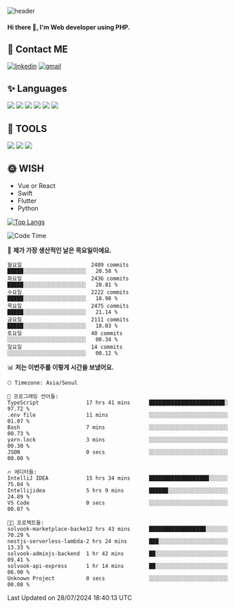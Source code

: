 ![header](https://capsule-render.vercel.app/api?type=waving&color=auto&height=300&section=header&text=Elin&fontSize=90&animation=twinkling)

#### Hi there 👋, I'm <b>Web developer</b> using PHP. ####

<!--
- 🔭 I’m currently working on Uniwill
- 🌱 I’m currently learning Vue or React or Python.
-->

<!---#### I am PHP developer --->

## 💌 Contact ME ###
[<img src='https://img.shields.io/badge/-EunjiKo-%230A66C2?style=flat-square&logo=LinkedIn&logoColor=white' alt='linkedin'>](https://www.linkedin.com/in/https://www.linkedin.com/in/eunji-ko-00a907164//)  [<img src='https://img.shields.io/badge/-einee214%40gmail.com-%23EA4335?style=flat-square&logo=Gmail&logoColor=white' alt='gmail'>](einee214@gmail.com)  


## ✨ Languages
<img src='https://img.shields.io/badge/-PHP-%23777BB4?style=for-the-badge&logo=PHP&logoColor=white'> <img src='https://img.shields.io/badge/-Laravel-%23FF2D20?style=for-the-badge&logo=Laravel&logoColor=white'> <img src='https://img.shields.io/badge/Jquery-%230769AD?style=for-the-badge&logo=Jquery&logoColor=white'> <img src='https://img.shields.io/badge/CSS3-%231572B6?style=for-the-badge&logo=CSS3&logoColor=white'> <img src='https://img.shields.io/badge/Bootstrap-%237952B3?style=for-the-badge&logo=Bootstrap&logoColor=white' > <img src='https://img.shields.io/badge/MySQL-%234479A1?style=for-the-badge&logo=MySQL&logoColor=white' >

## 🌷 TOOLS
<img src='https://img.shields.io/badge/PHPSTORM-%23000000?style=for-the-badge&logo=PhpStorm&logoColor=white' > <img src='https://img.shields.io/badge/GitLab-%23FCA121?style=for-the-badge&logo=GitLab&logoColor=white' > <img src='https://img.shields.io/badge/GitHub-%23181717?style=for-the-badge&logo=GitHub&logoColor=white'>


## 🌞 WISH
- Vue or React
- Swift
- Flutter
- Python


[![Top Langs](https://github-readme-stats.vercel.app/api/top-langs/?username=ein214&layout=compact)](https://github.com/anuraghazra/github-readme-stats)

<!--START_SECTION:waka-->
![Code Time](http://img.shields.io/badge/Code%20Time-3%2C657%20hrs%2014%20mins-blue)

📅 **제가 가장 생산적인 날은 목요일이에요.** 

```text
월요일                      2409 commits        █████░░░░░░░░░░░░░░░░░░░░   20.58 % 
화요일                      2436 commits        █████░░░░░░░░░░░░░░░░░░░░   20.81 % 
수요일                      2222 commits        █████░░░░░░░░░░░░░░░░░░░░   18.98 % 
목요일                      2475 commits        █████░░░░░░░░░░░░░░░░░░░░   21.14 % 
금요일                      2111 commits        █████░░░░░░░░░░░░░░░░░░░░   18.03 % 
토요일                      40 commits          ░░░░░░░░░░░░░░░░░░░░░░░░░   00.34 % 
일요일                      14 commits          ░░░░░░░░░░░░░░░░░░░░░░░░░   00.12 % 
```


📊 **저는 이번주를 이렇게 시간을 보냈어요.** 

```text
🕑︎ Timezone: Asia/Seoul

💬 프로그래밍 언어들: 
TypeScript               17 hrs 41 mins      ████████████████████████░   97.72 % 
.env file                11 mins             ░░░░░░░░░░░░░░░░░░░░░░░░░   01.07 % 
Bash                     7 mins              ░░░░░░░░░░░░░░░░░░░░░░░░░   00.73 % 
yarn.lock                3 mins              ░░░░░░░░░░░░░░░░░░░░░░░░░   00.30 % 
JSON                     0 secs              ░░░░░░░░░░░░░░░░░░░░░░░░░   00.08 % 

🔥 에디터들: 
IntelliJ IDEA            15 hrs 34 mins      ███████████████████░░░░░░   75.04 % 
Intellijidea             5 hrs 9 mins        ██████░░░░░░░░░░░░░░░░░░░   24.89 % 
VS Code                  0 secs              ░░░░░░░░░░░░░░░░░░░░░░░░░   00.07 % 

🐱‍💻 프로젝트들: 
solvook-marketplace-backe12 hrs 43 mins      ██████████████████░░░░░░░   70.29 % 
nestjs-serverless-lambda-2 hrs 24 mins       ███░░░░░░░░░░░░░░░░░░░░░░   13.33 % 
solvook-adminjs-backend  1 hr 42 mins        ██░░░░░░░░░░░░░░░░░░░░░░░   09.41 % 
solvook-api-express      1 hr 14 mins        ██░░░░░░░░░░░░░░░░░░░░░░░   06.90 % 
Unknown Project          0 secs              ░░░░░░░░░░░░░░░░░░░░░░░░░   00.08 % 
```


 Last Updated on 28/07/2024 18:40:13 UTC
<!--END_SECTION:waka-->

<!---![GitHub stats](https://github-readme-stats.vercel.app/api?username=ein214&show_icons=true&theme=dracula)  --->



